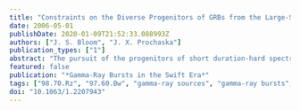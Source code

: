 ```yaml
---
title: "Constraints on the Diverse Progenitors of GRBs from the Large-Scale Environments"
date: 2006-05-01
publishDate: 2020-01-09T21:52:33.088993Z
authors: ["J. S. Bloom", "J. X. Prochaska"]
publication_types: ["1"]
abstract: "The pursuit of the progenitors of short duration-hard spectrum gamma-ray bursts (SHBs) draws strongly upon similar quests for the origin of supernovae (SNe) and long duration-soft spectrum GRBs (LSBs). Indeed the notion that, in the absence of smoking guns, the progenitors of cosmic explosions betray their identities both on the global and local scale, motivates the study of SHB redshifts, host galaxies, and locations with respect to hosts. To this end, we suggest both a historical and emergent physical analogy of GRBs with SNe: long-soft GRBs are to core-collapsed supernovae as short-hard GRBs are to Type Ia supernovae (``LSB:CC::SHB:Ia''). Still, the SHB progenitor pursuit is just beginning and we caution that while there are some substantive differences between observations of LSBs and SHBs on large- scales, particularly in host demographics, neither the offset nor the redshift distributions of SHBs are yet (statistically) distinct with those of LSBs. <P />"
featured: false
publication: "*Gamma-Ray Bursts in the Swift Era*"
tags: ["98.70.Rz", "97.60.Bw", "gamma-ray sources", "gamma-ray bursts", "Supernovae", "Astrophysics"]
doi: "10.1063/1.2207943"
---
```


